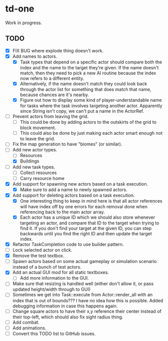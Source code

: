 # td-one

Work in progress.

## TODO

- [x] FIX BUG where explode thing doesn't work.
- [x] Add names to actors.
  - [x] Task types that depend on a specific actor should compare both the index
    and the name to the target they're given. If the name doesn't match, then
    they need to pick a new AI routine because the index now refers to a
    different entity.
  - [x] Alternatively, if the name doesn't match they could look back through the
    actor list for something that does match that name, because chances are
    it's nearby.
  - [x] Figure out how to display some kind of player-understandable name for tasks
    where the task involves targeting another actor. Apparently since String
    isn't copy, we can't put a name in the ActorRef.
- [ ] Prevent actors from leaving the grid.
  - [ ] This could be done by adding actors to the outskirts of the grid to block
    movement.
  - [ ] This could also be done by just making each actor smart enough not to
    leave the grid.
- [ ] Fix the map generation to have "biomes" (or similar).
- [ ] Add new actor types.
  - [ ] Resources
  - [x] Buildings
- [ ] Add new task types.
  - [ ] Collect resources
  - [ ] Carry resource home
- [x] Add support for spawning new actors based on a task execution.
  - [x] Make sure to add a name to newly spawned actors.
- [x] Add support for deleting actors based on a task execution.
  - [x] One interesting thing to keep in mind here is that all actor references
    will have index off by one errors for each removal done when referencing
    back to the main actor array.
  - [x] Each actor has a unique ID which we should also store whenever targeting
    an actor, and compare that ID to the target when trying to find it. If you
    don't find your target at the given ID, you can step backwards until you
    find the right ID and then update the target index.
- [x] Refactor TaskCompletion code to use builder pattern.
- [ ] Lock selected actor on click.
- [x] Remove the test textbox.
- [ ] Spawn actors based on some actual gameplay or simulation scenario instead
  of a bunch of test actors.
- [x] Add an actual GUI mod for all static textboxes.
  - [ ] Add more information to the GUI.
- [ ] Make sure that resizing is handled well (either don't allow it, or pass
  updated height/width through to GUI)
- [ ] Sometimes we get into Task::execute from Actor::render_all with an
  index that is out of bounds??? I have no idea how this is possible. Added
  debugging information in case this happens again.
- [ ] Change square actors to have their x,y reference their center instead
  of their top-left, which should also fix sight radius thing.
- [ ] Add combat.
- [ ] Add animations.
- [ ] Convert this TODO list to GitHub issues.